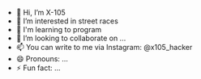 - 👋 Hi, I’m X-105
- 👀 I’m interested in street races
- 🌱 I'm learning to program
- 💞️ I’m looking to collaborate on ...
- 📫 You can write to me via Instagram: @x105_hacker
- 😄 Pronouns: ...
- ⚡ Fun fact: ...

<!---
X-105/X-105 is a ✨ special ✨ repository because its `README.md` (this file) appears on your GitHub profile.
You can click the Preview link to take a look at your changes.
--->
